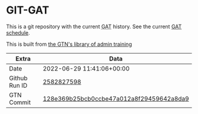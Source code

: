 # GIT-GAT

This is a git repository with the current <abbr title="Galaxy Admin Training">GAT</abbr> history. See the current [GAT schedule](https://gxy.io/gat).

This is built from [the GTN's library of admin training](https://training.galaxyproject.org/training-material/topics/admin/)

Extra | Data
--- | ---
Date | 2022-06-29 11:41:06+00:00
Github Run ID | [2582827598](https://github.com/galaxyproject/training-material/actions/runs/2582827598)
GTN Commit | [128e369b25bcb0ccbe47a012a8f29459642a8da9](https://github.com/galaxyproject/training-material/tree/128e369b25bcb0ccbe47a012a8f29459642a8da9)
